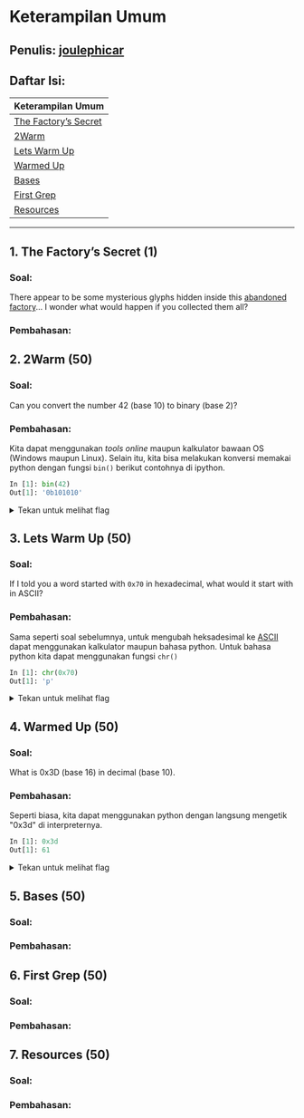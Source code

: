 # Keterampilan Umum

## Penulis: [joulephicar](https://github.com/joulephicar)
## Daftar Isi:

| Keterampilan Umum                                |
| ------------------------------------------------ |
| [The Factory’s Secret](#1-the-factorys-secret-1) |
| [2Warm](#2-2warm-50)                             |
| [Lets Warm Up](#3-lets-warm-up-50)               |
| [Warmed Up](#4-warmed-up-50)                     |
| [Bases](#5-bases-50)                             |
| [First Grep](#6-first-grep-50)                   |
| [Resources](#7-resources-50)                     |

---
## 1. The Factory’s Secret (1)

### Soal:

There appear to be some mysterious glyphs hidden inside this [abandoned factory](https://2019game.picoctf.com/game)... I wonder what would happen if you collected them all?

### Pembahasan:

## 2. 2Warm (50)

### Soal:

Can you convert the number 42 (base 10) to binary (base 2)?

### Pembahasan:

Kita dapat menggunakan *tools online* maupun kalkulator bawaan OS (Windows maupun Linux). Selain itu, kita bisa melakukan konversi memakai python dengan fungsi <code>bin()</code> berikut contohnya di ipython.

```py
In [1]: bin(42)                                           
Out[1]: '0b101010'
```

<details>
  <summary>Tekan untuk melihat flag</summary>
  
  ```
  picoCTF{101010}
  ```
</details>

## 3. Lets Warm Up (50)

### Soal:

If I told you a word started with <code>0x70</code> in hexadecimal, what would it start with in ASCII?

### Pembahasan:

Sama seperti soal sebelumnya, untuk mengubah heksadesimal ke [ASCII](https://duckduckgo.com/?q=ascii) dapat menggunakan kalkulator maupun bahasa python. Untuk bahasa python kita dapat menggunakan fungsi <code>chr()</code>

```py
In [1]: chr(0x70)
Out[1]: 'p'
```

<details>
  <summary>Tekan untuk melihat flag</summary>
  
  ```
  picoCTF{p}
  ```
</details>

## 4. Warmed Up (50)

### Soal:

What is 0x3D (base 16) in decimal (base 10).

### Pembahasan:

Seperti biasa, kita dapat menggunakan python dengan langsung mengetik "0x3d" di interpreternya.

```py
In [1]: 0x3d                                             
Out[1]: 61
```

<details>
  <summary>Tekan untuk melihat flag</summary>
  
  ```
  picoCTF{61}
  ```
</details>

## 5. Bases (50)

### Soal:

### Pembahasan:

## 6. First Grep (50)

### Soal:

### Pembahasan:

## 7. Resources (50)

### Soal:

### Pembahasan:

